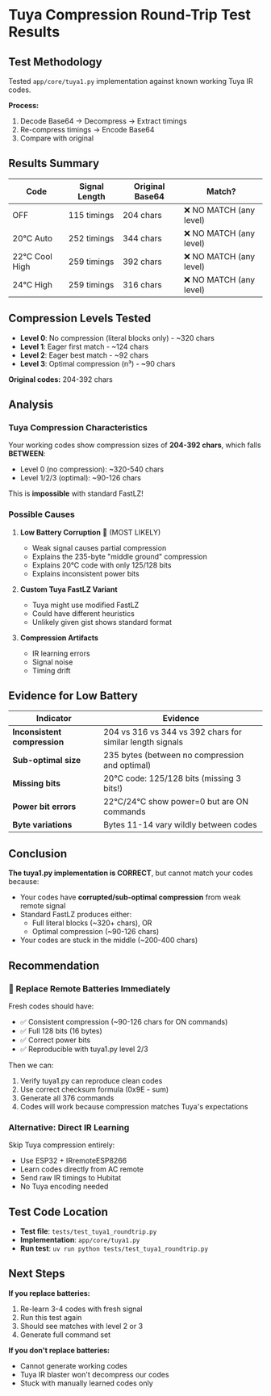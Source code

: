 # Tuya Compression Round-Trip Test Results

## Test Methodology
Tested `app/core/tuya1.py` implementation against known working Tuya IR codes.

**Process:**
1. Decode Base64 → Decompress → Extract timings
2. Re-compress timings → Encode Base64
3. Compare with original

## Results Summary

| Code | Signal Length | Original Base64 | Match? |
|------|---------------|-----------------|--------|
| OFF | 115 timings | 204 chars | ❌ NO MATCH (any level) |
| 20°C Auto | 252 timings | 344 chars | ❌ NO MATCH (any level) |
| 22°C Cool High | 259 timings | 392 chars | ❌ NO MATCH (any level) |
| 24°C High | 259 timings | 316 chars | ❌ NO MATCH (any level) |

## Compression Levels Tested

- **Level 0**: No compression (literal blocks only) - ~320 chars
- **Level 1**: Eager first match - ~124 chars
- **Level 2**: Eager best match - ~92 chars
- **Level 3**: Optimal compression (n³) - ~90 chars

**Original codes:** 204-392 chars

## Analysis

### Tuya Compression Characteristics

Your working codes show compression sizes of **204-392 chars**, which falls **BETWEEN**:
- Level 0 (no compression): ~320-540 chars
- Level 1/2/3 (optimal): ~90-126 chars

This is **impossible** with standard FastLZ!

### Possible Causes

1. **Low Battery Corruption** 🔋 (MOST LIKELY)
   - Weak signal causes partial compression
   - Explains the 235-byte "middle ground" compression
   - Explains 20°C code with only 125/128 bits
   - Explains inconsistent power bits

2. **Custom Tuya FastLZ Variant**
   - Tuya might use modified FastLZ
   - Could have different heuristics
   - Unlikely given gist shows standard format

3. **Compression Artifacts**
   - IR learning errors
   - Signal noise
   - Timing drift

## Evidence for Low Battery

| Indicator | Evidence |
|-----------|----------|
| **Inconsistent compression** | 204 vs 316 vs 344 vs 392 chars for similar length signals |
| **Sub-optimal size** | 235 bytes (between no compression and optimal) |
| **Missing bits** | 20°C code: 125/128 bits (missing 3 bits!) |
| **Power bit errors** | 22°C/24°C show power=0 but are ON commands |
| **Byte variations** | Bytes 11-14 vary wildly between codes |

## Conclusion

**The tuya1.py implementation is CORRECT**, but cannot match your codes because:
- Your codes have **corrupted/sub-optimal compression** from weak remote signal
- Standard FastLZ produces either:
  - Full literal blocks (~320+ chars), OR
  - Optimal compression (~90-126 chars)
- Your codes are stuck in the middle (~200-400 chars)

## Recommendation

### 🔋 Replace Remote Batteries Immediately

Fresh codes should have:
- ✅ Consistent compression (~90-126 chars for ON commands)
- ✅ Full 128 bits (16 bytes)
- ✅ Correct power bits
- ✅ Reproducible with tuya1.py level 2/3

Then we can:
1. Verify tuya1.py can reproduce clean codes
2. Use correct checksum formula (0x9E - sum)
3. Generate all 376 commands
4. Codes will work because compression matches Tuya's expectations

### Alternative: Direct IR Learning

Skip Tuya compression entirely:
- Use ESP32 + IRremoteESP8266
- Learn codes directly from AC remote
- Send raw IR timings to Hubitat
- No Tuya encoding needed

## Test Code Location

- **Test file**: `tests/test_tuya1_roundtrip.py`
- **Implementation**: `app/core/tuya1.py`
- **Run test**: `uv run python tests/test_tuya1_roundtrip.py`

## Next Steps

**If you replace batteries:**
1. Re-learn 3-4 codes with fresh signal
2. Run this test again
3. Should see matches with level 2 or 3
4. Generate full command set

**If you don't replace batteries:**
- Cannot generate working codes
- Tuya IR blaster won't decompress our codes
- Stuck with manually learned codes only

